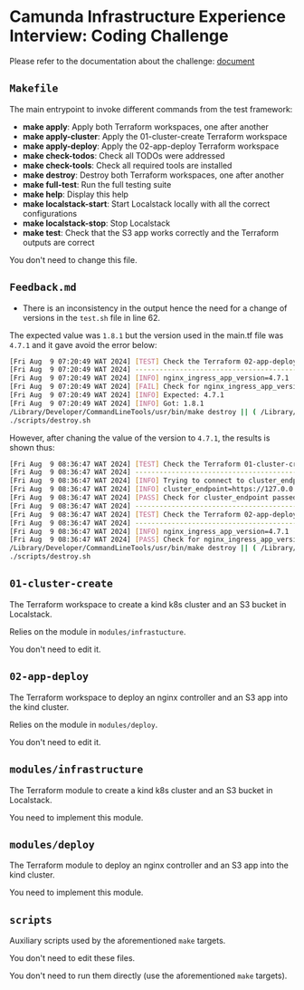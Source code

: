 # Camunda Infrastructure Experience Interview: Coding Challenge

Please refer to the documentation about the challenge: [document](https://docs.google.com/document/d/1Y2urs8QjpTjGHdmul-bO5kg4K_wtj-vBsn5Ipf4g9SI/edit)

## `Makefile`

The main entrypoint to invoke different commands from the test framework:

- **make apply**: Apply both Terraform workspaces, one after another
- **make apply-cluster**: Apply the 01-cluster-create Terraform workspace
- **make apply-deploy**: Apply the 02-app-deploy Terraform workspace
- **make check-todos**: Check all TODOs were addressed
- **make check-tools**: Check all required tools are installed
- **make destroy**: Destroy both Terraform workspaces, one after another
- **make full-test**: Run the full testing suite
- **make help**: Display this help
- **make localstack-start**: Start Localstack locally with all the correct configurations
- **make localstack-stop**: Stop Localstack
- **make test**: Check that the S3 app works correctly and the Terraform outputs are correct

You don't need to change this file.

## `Feedback.md`

- There is an inconsistency in the output hence the need for a change of versions in the `test.sh` file in line 62.

The expected value was `1.8.1` but the version used in the main.tf file was `4.7.1` and it gave avoid the error below:

```bash
[Fri Aug  9 07:20:49 WAT 2024] [TEST] Check the Terraform 02-app-deploy has a correct output: nginx_ingress_app_version
[Fri Aug  9 07:20:49 WAT 2024] --------------------------------------------------
[Fri Aug  9 07:20:49 WAT 2024] [INFO] nginx_ingress_app_version=4.7.1
[Fri Aug  9 07:20:49 WAT 2024] [FAIL] Check for nginx_ingress_app_version did not pass
[Fri Aug  9 07:20:49 WAT 2024] [INFO] Expected: 4.7.1
[Fri Aug  9 07:20:49 WAT 2024] [INFO] Got: 1.8.1
/Library/Developer/CommandLineTools/usr/bin/make destroy || ( /Library/Developer/CommandLineTools/usr/bin/make end-log ; exit 1 )
./scripts/destroy.sh
```

However, after chaning the value of the version to `4.7.1`, the results is shown thus:
```bash
[Fri Aug  9 08:36:47 WAT 2024] [TEST] Check the Terraform 01-cluster-create has a correct output: cluster_endpoint
[Fri Aug  9 08:36:47 WAT 2024] --------------------------------------------------
[Fri Aug  9 08:36:47 WAT 2024] [INFO] Trying to connect to cluster_endpoint: curl https://127.0.0.1:64085 --silent -k
[Fri Aug  9 08:36:47 WAT 2024] [INFO] cluster_endpoint=https://127.0.0.1:64085
[Fri Aug  9 08:36:47 WAT 2024] [PASS] Check for cluster_endpoint passed
[Fri Aug  9 08:36:47 WAT 2024] --------------------------------------------------
[Fri Aug  9 08:36:47 WAT 2024] [TEST] Check the Terraform 02-app-deploy has a correct output: nginx_ingress_app_version
[Fri Aug  9 08:36:47 WAT 2024] --------------------------------------------------
[Fri Aug  9 08:36:47 WAT 2024] [INFO] nginx_ingress_app_version=4.7.1
[Fri Aug  9 08:36:47 WAT 2024] [PASS] Check for nginx_ingress_app_version passed
/Library/Developer/CommandLineTools/usr/bin/make destroy || ( /Library/Developer/CommandLineTools/usr/bin/make end-log ; exit 1 )
./scripts/destroy.sh
```


## `01-cluster-create`

The Terraform workspace to create a kind k8s cluster and an S3 bucket in Localstack.

Relies on the module in `modules/infrastucture`.

You don't need to edit it.

## `02-app-deploy`

The Terraform workspace to deploy an nginx controller and an S3 app into the kind cluster.

Relies on the module in `modules/deploy`.

You don't need to edit it.

## `modules/infrastructure`

The Terraform module to create a kind k8s cluster and an S3 bucket in Localstack.

You need to implement this module.

## `modules/deploy`

The Terraform module to deploy an nginx controller and an S3 app into the kind cluster.

You need to implement this module.

## `scripts`

Auxiliary scripts used by the aforementioned `make` targets.

You don't need to edit these files.

You don't need to run them directly (use the aforementioned `make` targets).

